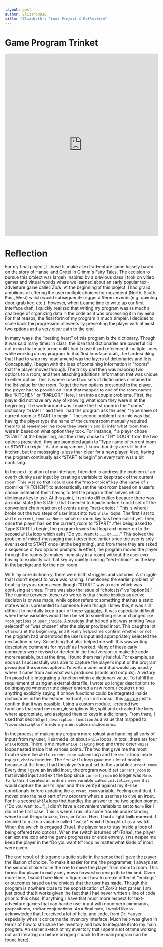 ```yaml
---
layout: post
author: Elizard0926
title: "Elizabeth's Final Project & Reflection"
---
```


# Game Program Trinket
<iframe src="https://trinket.io/embed/python/988cc6790a" width="100%" height="600" frameborder="0" marginwidth="0" marginheight="0" allowfullscreen></iframe>

# Reflection
For my final project, I chose to make a text-adventure game loosely based on the story of Hansel and Gretel in Grimm's Fairy Tales. The decision to pursue this project was largely inspired by a previous class I took on video games and virtual worlds where we learned about an early popular text-adventure game called *Zork*. At the beginning of this project, I had grand ambitions of offering the user multiple choices for movement (North, South, East, West) which would subsequently trigger different events (e.g. opening door, grab key, etc.). However, when it came time to write up our first interface draft, I quickly realized that writing my program was as much a challenge of organizing data in the code as it was processing it in my mind. For that reason, the final form of my program is much simpler. I decided to scale back the progression of events by presenting the player with at most two options and a very clear path to the end.

In many ways, the “beating heart” of this program is the dictionary. Though it was said many times in class, the idea that dictionaries are powerful did not mean that much to me until I had to use it and reference it multiple times while working on my program. In that first interface draft, the hardest thing that I had to wrap my head around was the layers of dictionaries and lists. Conceptually, I began with the idea of containing information in “rooms” that the player moves through. The tricky part then was mapping two options to a room, and then attaching additional information that was unique to either option. This is where I used two sets of dictionaries contained in the list value for the room. To get the two options presented to the player, the player had to provide an input that mapped to one of the room names like “KITCHEN” or “PARLOR.” Here, I ran into a couple problems. First, the player did not have any way of knowing what room they were in at the beginning. The work-around was I made the first room in the “rooms” dictionary “START,” and then I had the program ask the user, "Type name of current room or START to begin.” The second problem I ran into was that having the player type the name of the current room manually required them to a) remember the room they were in and b) infer what room they were in based on what option they took. For instance, if a player chose “START” at the beginning, and then they chose to “TRY DOOR” from the two options presented, they are prompted again to "Type name of current room or START to begin.” As the programmer, I know that they are still in the kitchen, but the messaging is less than clear for a new player. Also, having the program continually ask “START to begin” on every turn was a bit confusing.

In the next iteration of my interface, I decided to address the problem of an overly clunky user input by creating a variable to keep track of the current room. This was so that I could use the “next-choice” key (the name of a room like “KITCHEN”) to automatically set the next room based on a user’s choice instead of them having to tell the program themselves which dictionary key to use. At this point, I ran into difficulties because there was an initial state (the START) that I needed to handle before I could set off the convenient chain reaction of events using “next-choice.” This is where I broke out the two steps of user input into two `while` loops. The first I set to `while current_room == None:` since no room key has been called yet. Then, once the player has set the current_room to “START” after being asked to ‘type START to begin’, the program leaves that loop and moves on to the second `while` loop which asks "Do you want to ___ or ___ ." This solved the problem of mixed-messaging that I described earlier since the user is only ever asked to START once (at the beginning), and from there they are asked a sequence of two options prompts. In effect, the program moves the player through the rooms (or makes them stay in a room) without the user ever having to explicitly call that key by quietly running “next-choice” as the key in the background for the next room.

With my core dictionary, there were both struggles and victories. A struggle that I didn’t expect to have was naming. I mentioned the earlier problem of treating keys as rooms even though “START” was a room which was confusing at times. There was also the issue of “choice(s)” vs “option(s).” The nuance between these two words is that choice implies an active decision is or was made, while option refers to something that has a static state which is presented to someone. Even though I knew this, it was still difficult to mentally keep track of these [variables](https://www.scaler.com/topics/python/variables-in-python/). It was especially difficult when these variables would then be set to something else or changed like `room_options` or `user_choice`. A strategy that helped a lot was printing “was selected” or “was chosen” after the player provided input. This caught a lot of errors at the beginning, and it really helped me confirm whether or not the program had understood the user’s input and appropriately selected the next action or key. Something that also helped me with this was writing descriptive comments for myself as I worked. Many of these early comments were revised or deleted in the final version to make the code more readable, but at the time, I found them really helpful. For example, as soon as I successfully was able to capture the player’s input or the program presented the correct options, I’d write a comment that would say exactly where it came from and what was produced (inputs and outputs). A victory I’m proud of is integrating a function within a dictionary value. To fulfill the requirement of using an external data file, I wrote up longer descriptions to be displayed whenever the player entered a new room. I couldn’t find anything explicitly saying if or how functions could be integrated inside dictionaries in the Runestone textbook, so I did consult this [source](https://www.geeksforgeeks.org/python-store-function-as-dictionary-value/) just to confirm that it was possible. Using a custom module, I created two functions that read my room_descriptions file, split and extracted the lines where appropriate, and assigned them to keys in a dictionary. From there, I used that second `get_description function` as a value that mapped to “room_description” inside my main options dictionaries.

In the process of making my program more robust and handling all sorts of inputs from my user, I learned a lot about `while` loops. In total, there are four `while` loops. There is the main `while playing` loop and three other `while` loops nested inside it at various points. The two that gave me the most trouble were the `while curent_room ==None` loop and the `while` loop inside my `get_choice` function. The first `while` loop gave me a lot of trouble because at the time, I had the player’s input set to the variable `current_room`. Every time I gave an invalid input, the program would set `current_room` to that invalid input and exit the loop since `current_room` no longer was `None`. To fix this, I created an entirely new variable called `initialize_game` that would capture the user’s input and then verify it against my if-else conditionals before updating the `current_room` variable. Feeling confident, I moved onto the next part of my program where a user has to give an input. For this second `while` loop that handles the answer to the two option prompt (“Do you want to…”), I didn’t have a convenient variable to set to `None` like I did in the first case. This is where I ran into some trouble understanding when to set things to `None`, `True`, or `False`. Here, I had a light-bulb moment. I decided to make a variable called `‘valid’` which I thought of as a switch. When the switch is engaged (True), the player has to stay inside a loop of being offered two options. When the switch is turned off (False), the player can exit the loop and the game progresses or ends entirely. This helped me keep the player in the “Do you want to” loop no matter what kinds of input were given.

The end result of this game is quite static in the sense that I gave the player the illusion of choice. To make it easier for me, the programmer, I always set the second choice to be the one to move the player from room to room. This forces the player to really only move forward on one path to the end. Given more time, I would have liked to figure out how to create different “endings” or outcomes based on the choices that the user has made. Though this program is nowhere close to the sophistication of *Zork’s* text parser, I am just proud that it works given the fact that I had never written a line of code prior to this class. If anything, I have that much more respect for text-adventure games that can handle user input with noun-verb commands, prepositions, and/or conjunctions. As a final note, I would like to acknowledge that I received a lot of help, and code, from Dr. Hauser especially when it concerns the inventory interface. Much help was given in terms of how to structure the inventory and how to integrate it into my main program. An earlier sketch of my inventory that I spent a lot of time working out and iterating on before bringing it back to the main program can be found [here](https://trinket.io/python/1ec0f7e1b6)).
